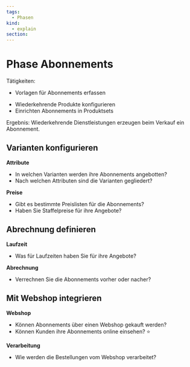 ```yaml
---
tags:
  - Phasen
kind:
  - explain
section:
---
```

# Phase Abonnements

Tätigkeiten:

* Vorlagen für Abonnements erfassen
- Wiederkehrende Produkte konfigurieren
- Einrichten Abonnements in Produktsets

Ergebnis: Wiederkehrende Dienstleistungen erzeugen beim Verkauf ein Abonnement.

## Varianten konfigurieren

**Attribute**

* In welchen Varianten werden ihre Abonnements angebotten?
* Nach welchen Attributen sind die Varianten gegliedert?

**Preise**

* Gibt es bestimmte Preislisten für die Abonnements?
* Haben Sie Staffelpreise für ihre Angebote?

## Abrechnung definieren

**Laufzeit**

* Was für Laufzeiten haben Sie für ihre Angebote?

**Abrechnung**

* Verrechnen Sie die Abonnements vorher oder nacher?

## Mit Webshop integrieren

**Webshop**

* Können Abonnements über einen Webshop gekauft werden?
* Können Kunden ihre Abonnements online einsehen? ⭐

**Verarbeitung**

* Wie werden die Bestellungen vom Webshop verarbeitet?